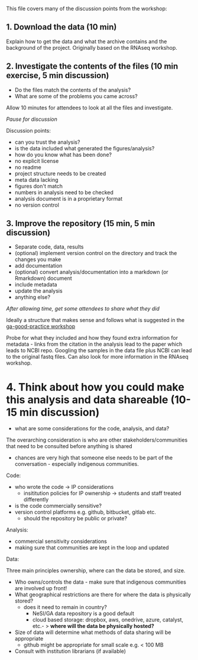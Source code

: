 This file covers many of the discussion points from the workshop:

## 1. Download the data (10 min)

Explain how to get the data and what the archive contains and the background of the project. Originally based on the RNAseq workshop.

## 2. Investigate the contents of the files (10 min exercise, 5 min discussion)

- Do the files match the contents of the analysis?
- What are some of the problems you came across?

Allow 10 minutes for attendees to look at all the files and investigate.

_Pause for discussion_

Discussion points:

- can you trust the analysis?
- is the data included what generated the figures/analysis?
- how do you know what has been done?
- no explicit license
- no readme
- project structure needs to be created
- meta data lacking
- figures don't match
- numbers in analysis need to be checked
- analysis document is in a proprietary format
- no version control

## 3. Improve the repository (15 min, 5 min discussion)

- Separate code, data, results
- (optional) implement version control on the directory and track the changes you make
- add documentation
- (optional) convert analysis/documentation into a markdown (or Rmarkdown) document
- include metadata
- update the analysis
- anything else?

_After allowing time, get some attendees to share what they did_

Ideally a structure that makes sense and follows what is suggested in the [ga-good-practice workshop](https://github.com/GenomicsAotearoa/ga-good-practice)

Probe for what they included and how they found extra information for metadata - links from the citation in the analysis lead to the paper which leads to NCBI repo. Googling the samples in the data file plus NCBI can lead to the original fastq files. Can also look for more information in the RNAseq workshop.

# 4. Think about how you could make this analysis and data shareable (10-15 min discussion)

- what are some considerations for the code, analysis, and data?

The overarching consideration is who are other stakeholders/communities that need to be consulted before anything is shared
- chances are very high that someone else needs to be part of the conversation - especially indigenous communities.

Code:
- who wrote the code -> IP considerations
  - insititution policies for IP ownership -> students and staff treated differently 
- is the code commercially sensitive?
- version control platforms e.g. github, bitbucket, gitlab etc.
  - should the repository be public or private?


Analysis:
- commercial sensitivity considerations
- making sure that communities are kept in the loop and updated

Data:

Three main principles ownership, where can the data be stored, and size.

- Who owns/controls the data - make sure that indigenous communities are involved up front!
- What geographical restrictions are there for where the data is physically stored?
  - does it need to remain in country?
    - NeSI/GA data repository is a good default
    - cloud based storage: dropbox, aws, onedrive, azure, catalyst, etc.- > **where will the data be physically hosted?**
- Size of data will determine what methods of data sharing will be appropriate
  - github might be appropriate for small scale e.g. < 100 MB
- Consult with institution librarians (if available)

